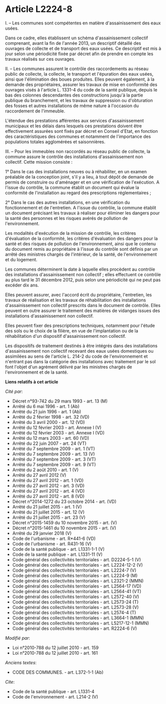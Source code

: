 # Article L2224-8

I. – Les communes sont compétentes en matière d'assainissement des eaux usées.

Dans ce cadre, elles établissent un schéma d'assainissement collectif comprenant, avant la fin de l'année 2013, un descriptif
détaillé des ouvrages de collecte et de transport des eaux usées. Ce descriptif est mis à jour selon une périodicité fixée
par décret afin de prendre en compte les travaux réalisés sur ces ouvrages.

II. – Les communes assurent le contrôle des raccordements au réseau public de collecte, la collecte, le transport et
l'épuration des eaux usées, ainsi que l'élimination des boues produites. Elles peuvent également, à la demande des
propriétaires, assurer les travaux de mise en conformité des ouvrages visés à l'article L. 1331-4 du code de la santé
publique, depuis le bas des colonnes descendantes des constructions jusqu'à la partie publique du branchement, et les travaux
de suppression ou d'obturation des fosses et autres installations de même nature à l'occasion du raccordement de l'immeuble.

L'étendue des prestations afférentes aux services d'assainissement municipaux et les délais dans lesquels ces prestations
doivent être effectivement assurées sont fixés par décret en Conseil d'Etat, en fonction des caractéristiques des communes et
notamment de l'importance des populations totales agglomérées et saisonnières.

III. – Pour les immeubles non raccordés au réseau public de collecte, la commune assure le contrôle des installations
d'assainissement non collectif. Cette mission consiste :

1° Dans le cas des installations neuves ou à réhabiliter, en un examen préalable de la conception joint, s'il y a lieu, à
tout dépôt de demande de permis de construire ou d'aménager et en une vérification de l'exécution. A l'issue du contrôle, la
commune établit un document qui évalue la conformité de l'installation au regard des prescriptions réglementaires ;

2° Dans le cas des autres installations, en une vérification du fonctionnement et de l'entretien. A l'issue du contrôle, la
commune établit un document précisant les travaux à réaliser pour éliminer les dangers pour la santé des personnes et les
risques avérés de pollution de l'environnement.

Les modalités d'exécution de la mission de contrôle, les critères d'évaluation de la conformité, les critères d'évaluation
des dangers pour la santé et des risques de pollution de l'environnement, ainsi que le contenu du document remis au
propriétaire à l'issue du contrôle sont définis par un arrêté des ministres chargés de l'intérieur, de la santé, de
l'environnement et du logement.

Les communes déterminent la date à laquelle elles procèdent au contrôle des installations d'assainissement non collectif ;
elles effectuent ce contrôle au plus tard le 31 décembre 2012, puis selon une périodicité qui ne peut pas excéder dix ans.

Elles peuvent assurer, avec l'accord écrit du propriétaire, l'entretien, les travaux de réalisation et les travaux de
réhabilitation des installations d'assainissement non collectif prescrits dans le document de contrôle. Elles peuvent en
outre assurer le traitement des matières de vidanges issues des installations d'assainissement non collectif.

Elles peuvent fixer des prescriptions techniques, notamment pour l'étude des sols ou le choix de la filière, en vue de
l'implantation ou de la réhabilitation d'un dispositif d'assainissement non collectif.

Les dispositifs de traitement destinés à être intégrés dans des installations d'assainissement non collectif recevant des
eaux usées domestiques ou assimilées au sens de l'article L. 214-2 du code de l'environnement et n'entrant pas dans la
catégorie des installations avec traitement par le sol font l'objet d'un agrément délivré par les ministres chargés de
l'environnement et de la santé.

**Liens relatifs à cet article**

_Cité par_:

  - Décret n°93-742 du 29 mars 1993 - art. 13 (M)
  - Arrêté du 6 mai 1996 - art. 1 (Ab)
  - Arrêté du 21 juin 1996 - art. 1 (Ab)
  - Arrêté du 2 février 1998 - art. 32 (VD)
  - Arrêté du 3 avril 2000 - art. 12 (VD)
  - Arrêté du 12 février 2003 - art. Annexe I (V)
  - Arrêté du 12 février 2003 - art. Annexe I (VD)
  - Arrêté du 12 mars 2003 - art. 60 (VD)
  - Arrêté du 22 juin 2007 - art. 24 (VT)
  - Arrêté du 7 septembre 2009 - art. 1 (VT)
  - Arrêté du 7 septembre 2009 - art. 13 (V)
  - Arrêté du 7 septembre 2009 - art. 3 (VT)
  - Arrêté du 7 septembre 2009 - art. 9 (VT)
  - Arrêté du 2 août 2010 - art. 1 (V)
  - Arrêté du 27 avril 2012 (V)
  - Arrêté du 27 avril 2012 - art. 1 (VD)
  - Arrêté du 27 avril 2012 - art. 3 (VD)
  - Arrêté du 27 avril 2012 - art. 4 (VD)
  - Arrêté du 27 avril 2012 - art. 8 (VD)
  - Décret n°2014-1272 du 23 octobre 2014 - art. (VD)
  - Arrêté du 21 juillet 2015 - art. 1 (V)
  - Arrêté du 21 juillet 2015 - art. 12 (V)
  - Arrêté du 21 juillet 2015 - art. 23 (V)
  - Décret n°2015-1459 du 10 novembre 2015 - art. (V)
  - Décret n°2015-1461 du 10 novembre 2015 - art. (V)
  - Arrêté du 29 janvier 2018 (V)
  - Code de l'urbanisme - art. R*441-6 (VD)
  - Code de l'urbanisme - art. R431-16 (V)
  - Code de la santé publique - art. L1331-1-1 (V)
  - Code de la santé publique - art. L1331-11 (V)
  - Code général des collectivités territoriales - art. D2224-5-1 (V)
  - Code général des collectivités territoriales - art. L2224-12-2 (V)
  - Code général des collectivités territoriales - art. L2224-7 (V)
  - Code général des collectivités territoriales - art. L2224-9 (M)
  - Code général des collectivités territoriales - art. L2321-2 (MMN)
  - Code général des collectivités territoriales - art. L2564-17 (VD)
  - Code général des collectivités territoriales - art. L2564-41 (VT)
  - Code général des collectivités territoriales - art. L2572-40 (V)
  - Code général des collectivités territoriales - art. L2573-24 (T)
  - Code général des collectivités territoriales - art. L2573-28 (V)
  - Code général des collectivités territoriales - art. L2574-4 (T)
  - Code général des collectivités territoriales - art. L3664-1 (MMN)
  - Code général des collectivités territoriales - art. L5217-12-1 (MMN)
  - Code général des collectivités territoriales - art. R2224-6 (V)

_Modifié par_:

  - Loi n°2010-788 du 12 juillet 2010 - art. 159
  - Loi n°2010-788 du 12 juillet 2010 - art. 161

_Anciens textes_:

  - CODE DES COMMUNES. - art. L372-1-1 (Ab)

_Cite_:

  - Code de la santé publique - art. L1331-4
  - Code de l'environnement - art. L214-2 (V)
